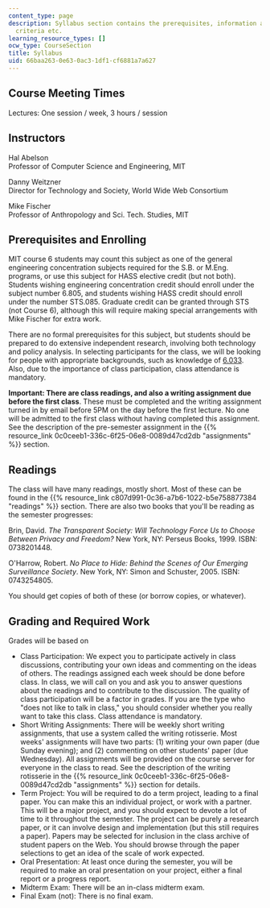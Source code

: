 ```yaml
---
content_type: page
description: Syllabus section contains the prerequisites, information about the grading
  criteria etc.
learning_resource_types: []
ocw_type: CourseSection
title: Syllabus
uid: 66baa263-0e63-0ac3-1df1-cf6881a7a627
---
```


Course Meeting Times
--------------------

Lectures: One session / week, 3 hours / session

Instructors
-----------

Hal Abelson  
Professor of Computer Science and Engineering, MIT

Danny Weitzner  
Director for Technology and Society, World Wide Web Consortium

Mike Fischer  
Professor of Anthropology and Sci. Tech. Studies, MIT

Prerequisites and Enrolling
---------------------------

MIT course 6 students may count this subject as one of the general engineering concentration subjects required for the S.B. or M.Eng. programs, or use this subject for HASS elective credit (but not both). Students wishing engineering concentration credit should enroll under the subject number 6.805, and students wishing HASS credit should enroll under the number STS.085. Graduate credit can be granted through STS (not Course 6), although this will require making special arrangements with Mike Fischer for extra work.

There are no formal prerequisites for this subject, but students should be prepared to do extensive independent research, involving both technology and policy analysis. In selecting participants for the class, we will be looking for people with appropriate backgrounds, such as knowledge of [6.033](/courses/6-033-computer-system-engineering-spring-2009). Also, due to the importance of class participation, class attendance is mandatory.

**Important: There are class readings, and also a writing assignment due before the first class**. These must be completed and the writing assignment turned in by email before 5PM on the day before the first lecture. No one will be admitted to the first class without having completed this assignment. See the description of the pre-semester assignment in the {{% resource_link 0c0ceeb1-336c-6f25-06e8-0089d47cd2db "assignments" %}} section.

Readings
--------

The class will have many readings, mostly short. Most of these can be found in the {{% resource_link c807d991-0c36-a7b6-1022-b5e758877384 "readings" %}} section. There are also two books that you'll be reading as the semester progresses:

Brin, David. _The Transparent Society: Will Technology Force Us to Choose Between Privacy and Freedom?_ New York, NY: Perseus Books, 1999. ISBN: 0738201448.

O'Harrow, Robert. _No Place to Hide: Behind the Scenes of Our Emerging Surveillance Society_. New York, NY: Simon and Schuster, 2005. ISBN: 0743254805.

You should get copies of both of these (or borrow copies, or whatever).

Grading and Required Work
-------------------------

Grades will be based on

*   Class Participation: We expect you to participate actively in class discussions, contributing your own ideas and commenting on the ideas of others. The readings assigned each week should be done before class. In class, we will call on you and ask you to answer questions about the readings and to contribute to the discussion. The quality of class participation will be a factor in grades. If you are the type who "does not like to talk in class," you should consider whether you really want to take this class. Class attendance is mandatory.
*   Short Writing Assignments: There will be weekly short writing assignments, that use a system called the writing rotisserie. Most weeks' assignments will have two parts: (1) writing your own paper (due Sunday evening); and (2) commenting on other students' paper (due Wednesday). All assignments will be provided on the course server for everyone in the class to read. See the description of the writing rotisserie in the {{% resource_link 0c0ceeb1-336c-6f25-06e8-0089d47cd2db "assignments" %}} section for details.
*   Term Project: You will be required to do a term project, leading to a final paper. You can make this an individual project, or work with a partner. This will be a major project, and you should expect to devote a lot of time to it throughout the semester. The project can be purely a research paper, or it can involve design and implementation (but this still requires a paper). Papers may be selected for inclusion in the class archive of student papers on the Web. You should browse through the paper selections to get an idea of the scale of work expected.
*   Oral Presentation: At least once during the semester, you will be required to make an oral presentation on your project, either a final report or a progress report.
*   Midterm Exam: There will be an in-class midterm exam.
*   Final Exam (not): There is no final exam.